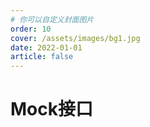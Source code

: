 ```yaml
---
# 你可以自定义封面图片
order: 10
cover: /assets/images/bg1.jpg
date: 2022-01-01
article: false
---
```


# Mock接口